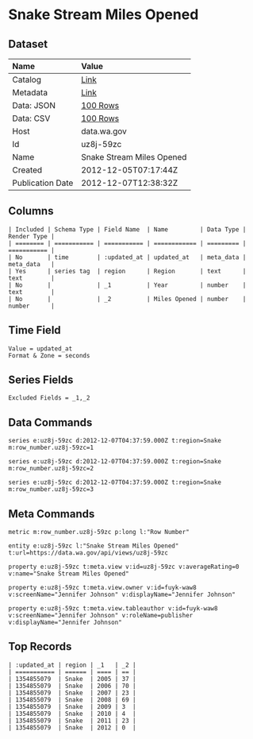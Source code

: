 # Snake Stream Miles Opened

## Dataset

| Name | Value |
| :--- | :---- |
| Catalog | [Link](https://catalog.data.gov/dataset/snake-stream-miles-opened-bdc2a) |
| Metadata | [Link](https://data.wa.gov/api/views/uz8j-59zc) |
| Data: JSON | [100 Rows](https://data.wa.gov/api/views/uz8j-59zc/rows.json?max_rows=100) |
| Data: CSV | [100 Rows](https://data.wa.gov/api/views/uz8j-59zc/rows.csv?max_rows=100) |
| Host | data.wa.gov |
| Id | uz8j-59zc |
| Name | Snake Stream Miles Opened |
| Created | 2012-12-05T07:17:44Z |
| Publication Date | 2012-12-07T12:38:32Z |

## Columns

```ls
| Included | Schema Type | Field Name  | Name         | Data Type | Render Type |
| ======== | =========== | =========== | ============ | ========= | =========== |
| No       | time        | :updated_at | updated_at   | meta_data | meta_data   |
| Yes      | series tag  | region      | Region       | text      | text        |
| No       |             | _1          | Year         | number    | text        |
| No       |             | _2          | Miles Opened | number    | number      |
```

## Time Field

```ls
Value = updated_at
Format & Zone = seconds
```

## Series Fields

```ls
Excluded Fields = _1,_2
```

## Data Commands

```ls
series e:uz8j-59zc d:2012-12-07T04:37:59.000Z t:region=Snake m:row_number.uz8j-59zc=1

series e:uz8j-59zc d:2012-12-07T04:37:59.000Z t:region=Snake m:row_number.uz8j-59zc=2

series e:uz8j-59zc d:2012-12-07T04:37:59.000Z t:region=Snake m:row_number.uz8j-59zc=3
```

## Meta Commands

```ls
metric m:row_number.uz8j-59zc p:long l:"Row Number"

entity e:uz8j-59zc l:"Snake Stream Miles Opened" t:url=https://data.wa.gov/api/views/uz8j-59zc

property e:uz8j-59zc t:meta.view v:id=uz8j-59zc v:averageRating=0 v:name="Snake Stream Miles Opened"

property e:uz8j-59zc t:meta.view.owner v:id=fuyk-waw8 v:screenName="Jennifer Johnson" v:displayName="Jennifer Johnson"

property e:uz8j-59zc t:meta.view.tableauthor v:id=fuyk-waw8 v:screenName="Jennifer Johnson" v:roleName=publisher v:displayName="Jennifer Johnson"
```

## Top Records

```ls
| :updated_at | region | _1   | _2 | 
| =========== | ====== | ==== | == | 
| 1354855079  | Snake  | 2005 | 37 | 
| 1354855079  | Snake  | 2006 | 70 | 
| 1354855079  | Snake  | 2007 | 23 | 
| 1354855079  | Snake  | 2008 | 69 | 
| 1354855079  | Snake  | 2009 | 3  | 
| 1354855079  | Snake  | 2010 | 4  | 
| 1354855079  | Snake  | 2011 | 23 | 
| 1354855079  | Snake  | 2012 | 0  | 
```